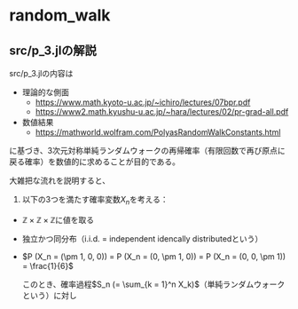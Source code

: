 # random_walk
## src/p_3.jlの解説
src/p_3.jlの内容は

- 理論的な側面
    - https://www.math.kyoto-u.ac.jp/~ichiro/lectures/07bpr.pdf
    - https://www2.math.kyushu-u.ac.jp/~hara/lectures/02/pr-grad-all.pdf
- 数値結果
    - https://mathworld.wolfram.com/PolyasRandomWalkConstants.html

に基づき、3次元対称単純ランダムウォークの再帰確率（有限回数で再び原点に戻る確率）を数値的に求めることが目的である。

大雑把な流れを説明すると、

1. 以下の3つを満たす確率変数$X_n$を考える：
- $\mathbb{Z} \times \mathbb{Z} \times \mathbb{Z}$に値を取る
- 独立かつ同分布（i.i.d. = independent idencally distributedという）
- $P (X_n = (\pm 1, 0, 0)) = P (X_n = (0, \pm 1, 0)) = P (X_n = (0, 0, \pm 1)) = \frac{1}{6}$

   このとき、確率過程$S_n (= \sum_{k = 1}^n X_k)$（単純ランダムウォークという）に対し
   